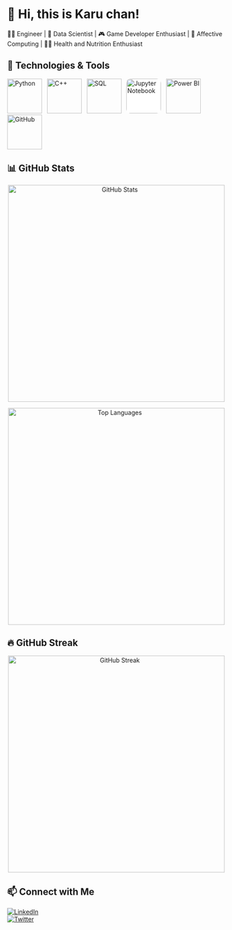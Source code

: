 # 👋 Hi, this is Karu chan!  
👨‍💻 Engineer | 🧠 Data Scientist | 🎮 Game Developer Enthusiast | 🔬 Affective Computing | 🏋️‍♀️ Health and Nutrition Enthusiast

## 🔧 Technologies & Tools  

<p align="Left">
  <img src="https://cdn.jsdelivr.net/gh/devicons/devicon/icons/python/python-original.svg" alt="Python" width="80">&nbsp;&nbsp;
  <img src="https://upload.wikimedia.org/wikipedia/commons/1/18/C_Programming_Language.svg" alt="C++" width="80">&nbsp;&nbsp;
  <img src="https://cdn.jsdelivr.net/gh/devicons/devicon/icons/mysql/mysql-original.svg" alt="SQL" width="80">&nbsp;&nbsp;
  <img src="https://upload.wikimedia.org/wikipedia/commons/thumb/3/38/Jupyter_logo.svg/200px-Jupyter_logo.svg.png" alt="Jupyter Notebook" width="80" style="background:white; border-radius:10px;">&nbsp;&nbsp;
  <img src="https://upload.wikimedia.org/wikipedia/commons/c/cf/New_Power_BI_Logo.svg" alt="Power BI" width="80">&nbsp;&nbsp;
  <img src="https://github.githubassets.com/images/modules/logos_page/GitHub-Mark.png" alt="GitHub" width="80">
</p>


## 📊 GitHub Stats

<p align="center">
  <img src="https://github-readme-stats.vercel.app/api?username=khalil-hub&show_icons=true&theme=radical&hide=stars&hide_border=true" alt="GitHub Stats" width="500">
</p>

<p align="center">
  <img src="https://github-readme-stats.vercel.app/api/top-langs/?username=khalil-hub&layout=compact&theme=radical&hide_border=true" alt="Top Languages" width="500">
</p>

## 🔥 GitHub Streak

<p align="center">
  <img src="https://github-readme-streak-stats.herokuapp.com/?user=khalil-hub&theme=radical&hide_border=true" alt="GitHub Streak" width="500">
</p>


## 📫 Connect with Me  
[![LinkedIn](https://img.shields.io/badge/LinkedIn-Khalil%20Mosbah-blue?style=flat&logo=linkedin)](https://linkedin.com/in/yourprofile)  
[![Twitter](https://img.shields.io/badge/Twitter-@yourhandle-blue?style=flat&logo=twitter)](https://twitter.com/yourhandle)  
